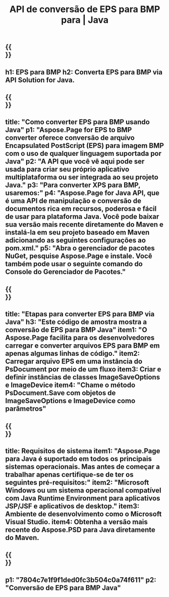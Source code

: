 ﻿---
translation: true
template: /_templates/_conversion-child-java.md
title: API de conversão de EPS para BMP para | Java
url: /java/conversion/eps-to-bmp/
description: Exemplo de código de conversão Java para formato EPS para arquivo BMP. Use este código de exemplo para converter EPS para BMP em qualquer aplicativo baseado em Java Web ou Desktop.
informat: EPS
outformat: BMP
otherformats: XPS PS
---

{{<section banner>}}
---
h1: EPS para BMP
h2: Converta EPS para BMP via API Solution for Java.
---

{{<section overview>}}
---
title: "Como converter EPS para BMP usando Java"
p1: "Aspose.Page for EPS to BMP converter oferece conversão de arquivo Encapsulated PostScript (EPS) para imagem BMP com o uso de qualquer linguagem suportada por Java"
p2: "A API que você vê aqui pode ser usada para criar seu próprio aplicativo multiplataforma ou ser integrada ao seu projeto Java."
p3: "Para converter XPS para BMP, usaremos:"
p4: "Aspose.Page for Java API, que é uma API de manipulação e conversão de documentos rica em recursos, poderosa e fácil de usar para plataforma Java. Você pode baixar sua versão mais recente diretamente do Maven e instalá-la em seu projeto baseado em Maven adicionando as seguintes configurações ao pom.xml."
p5: "Abra o gerenciador de pacotes NuGet, pesquise Aspose.Page e instale. Você também pode usar o seguinte comando do Console do Gerenciador de Pacotes."
---

{{<section feature1>}}
---
title: "Etapas para converter EPS para BMP via Java"
h3: "Este código de amostra mostra a conversão de EPS para BMP Java"
item1: "O Aspose.Page facilita para os desenvolvedores carregar e converter arquivos EPS para BMP em apenas algumas linhas de código."
item2: Carregar arquivo EPS em uma instância do PsDocument por meio de um fluxo
item3: Criar e definir instâncias de classes ImageSaveOptions e ImageDevice
item4: "Chame o método PsDocument.Save com objetos de ImageSaveOptions e ImageDevice como parâmetros"
---

{{<section feature2>}}
---
title: Requisitos de sistema
item1: "Aspose.Page para Java é suportado em todos os principais sistemas operacionais. Mas antes de começar a trabalhar apenas certifique-se de ter os seguintes pré-requisitos:"
item2: "Microsoft Windows ou um sistema operacional compatível com Java Runtime Environment para aplicativos JSP/JSF e aplicativos de desktop."
item3: Ambiente de desenvolvimento como o Microsoft Visual Studio.
item4: Obtenha a versão mais recente do Aspose.PSD para Java diretamente do Maven.
---

{{<section gist>}}
---
p1: "7804c7e1f9f1ded0fc3b504c0a74f611"
p2: "Conversão de EPS para BMP Java"
---

